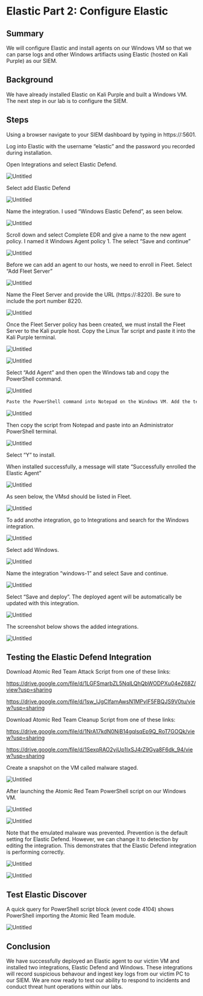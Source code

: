 # Elastic Part 2: Configure Elastic

## Summary

We will configure Elastic and install agents on our Windows VM so that we can parse logs and other Windows artifiacts using Elastic (hosted on Kali Purple) as our SIEM.

## Background

We have already installed Elastic on Kali Purple and built a Windows VM. The next step in our lab is to configure the SIEM. 

## Steps

Using a browser navigate to your SIEM dashboard by typing in https://<your Siem IP>:5601.

Log into Elastic with the username “elastic” and the password you recorded during installation.

 Open Integrations and select Elastic Defend.

![Untitled](Screenshots/02-Elastic/2-ConfiguringElastic/image1.webp)

Select add Elastic Defend

![Untitled](Screenshots/02-Elastic/2-ConfiguringElastic/image2.webp)

Name the integration. I used “Windows Elastic Defend”, as seen below. 

![Untitled](Screenshots/02-Elastic/2-ConfiguringElastic/image3.webp)

Scroll down and select Complete EDR and give a name to the new agent policy. I named it Windows Agent policy 1. The select “Save and continue”

![Untitled](Screenshots/02-Elastic/2-ConfiguringElastic/image4.webp)

Before we can add an agent to our hosts, we need to enroll in Fleet. Select “Add Fleet Server”

![Untitled](Screenshots/02-Elastic/2-ConfiguringElastic/image5.webp)

Name the Fleet Server and provide the URL (https://<IP address of Elastic>:8220). Be sure to include the port number 8220.

![Untitled](Screenshots/02-Elastic/2-ConfiguringElastic/image6.webp)

Once the Fleet Server policy has been created, we must install the Fleet Server to the Kali purple host. Copy the Linux Tar script and paste it into the Kali Purple terminal.

![Untitled](Screenshots/02-Elastic/2-ConfiguringElastic/image7.webp)

![Untitled](Screenshots/02-Elastic/2-ConfiguringElastic/image8.webp)

Select “Add Agent” and then open the Windows tab and copy the PowerShell command.

![Untitled](Screenshots/02-Elastic/2-ConfiguringElastic/image9.webp)

```powershell
Paste the PowerShell command into Notepad on the Windows VM. Add the text “--insecure”  at the end of the PowerShell script. 
```

![Untitled](Screenshots/02-Elastic/2-ConfiguringElastic/image10.webp)

Then copy the script from Notepad and paste into an Administrator PowerShell terminal.

 

![Untitled](Screenshots/02-Elastic/2-ConfiguringElastic/image11.webp)

Select “Y” to install.

When installed successfully, a message will state “Successfully enrolled the Elastic Agent” 

![Untitled](Screenshots/02-Elastic/2-ConfiguringElastic/image12.webp)

As seen below, the VMsd should be listed in Fleet.

![Untitled](Screenshots/02-Elastic/2-ConfiguringElastic/image13.webp)

To add anothe integration, go to Integrations and search for the Windows integration.

![Untitled](Screenshots/02-Elastic/2-ConfiguringElastic/image14.webp)

Select add Windows.

![Untitled](Screenshots/02-Elastic/2-ConfiguringElastic/image15.webp)

Name the integration “windows-1” and select Save and continue.

![Untitled](Screenshots/02-Elastic/2-ConfiguringElastic/image16.webp)

Select “Save and deploy”.  The deployed agent will be automatically be updated with this integration.

![Untitled](Screenshots/02-Elastic/2-ConfiguringElastic/image17.webp)

The screenshot below shows the added integrations.

![Untitled](Screenshots/02-Elastic/2-ConfiguringElastic/image18.webp)

## Testing the Elastic Defend Integration

Download Atomic Red Team Attack Script from one of these links:

https://drive.google.com/file/d/1LGFSmarbZL5NqlLQhQbWODPXu04eZ68Z/view?usp=sharing

https://drive.google.com/file/d/1sw_lJgCIfamAwsN1MPvIF5FBQJS9V0tu/view?usp=sharing

Download Atomic Red Team Cleanup Script from one of these links:

https://drive.google.com/file/d/1NrA17kdN0NjB14gqlsqEp9Q_RoT7GOQk/view?usp=sharing

https://drive.google.com/file/d/1SexqRAO2yiUp1IxSJ4rZ9Gya8F6dk_94/view?usp=sharing

Create a snapshot on the VM called malware staged.

![Untitled](Screenshots/02-Elastic/2-ConfiguringElastic/image19.webp)

After launching the Atomic Red Team PowerShell script on our Windows VM.

 

![Untitled](Screenshots/02-Elastic/2-ConfiguringElastic/image20.webp)

![Untitled](Screenshots/02-Elastic/2-ConfiguringElastic/image21.webp)

Note that the emulated malware was prevented. Prevention is the default setting for Elastic Defend. However, we can change it to detection by editing the integration. This demonstrates that the Elastic Defend integration is performing correctly.

![Untitled](Screenshots/02-Elastic/2-ConfiguringElastic/image22.webp)

![Untitled](Screenshots/02-Elastic/2-ConfiguringElastic/image23.webp)

## Test Elastic Discover

A quick query for PowerShell script block (event code 4104) shows PowerShell importing the Atomic Red Team module.

![Untitled](Screenshots/02-Elastic/2-ConfiguringElastic/image24.webp)

## Conclusion

We have successfully deployed an Elastic agent to our victim VM and installed two integrations, Elastic Defend and Windows. These integrations will record suspicious behavour and ingest key logs from our victim PC to our SIEM. We are now ready to test our ability to respond to incidents and conduct threat hunt operations within our labs.